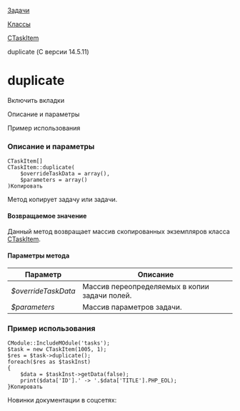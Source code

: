[Задачи](/api_help/tasks/index.php)

[Классы](/api_help/tasks/classes/index.php)

[CTaskItem](/api_help/tasks/classes/ctaskitem/index.php)

duplicate (С версии 14.5.11)

duplicate
=========

Включить вкладки

Описание и параметры

Пример использования

### Описание и параметры

```
CTaskItem[]
CTaskItem::duplicate(
	$overrideTaskData = array(),
	$parameters = array()
)Копировать
```

Метод копирует задачу или задачи.

#### Возвращаемое значение

Данный метод возвращает массив скопированных экземпляров класса [CTaskItem](/api_help/tasks/classes/ctaskitem/index.php).

#### Параметры метода

| Параметр | Описание |
| --- | --- |
| *$overrideTaskData* | Массив переопределяемых в копии задачи полей. |
| *$parameters* | Массив параметров задачи. |

### Пример использования

```
CModule::IncludeMOdule('tasks');
$task = new CTaskItem(1005, 1);
$res = $task->duplicate();
foreach($res as $taskInst)
{
	$data = $taskInst->getData(false);
	print($data['ID'].' -> '.$data['TITLE'].PHP_EOL);
}Копировать
```

Новинки документации в соцсетях:
